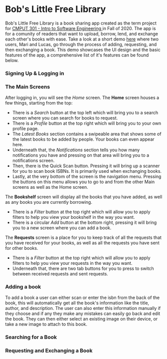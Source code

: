 # Bob's Little Free Library 

Bob's Little Free Library is a book sharing app created as the term project for [CMPUT 301 - Intro to Software Engineering ](https://www.ualberta.ca/computing-science/undergraduate-studies/course-directory/courses/introduction-to-software-engineering.html) in Fall of 2020. The app is for a comunity of readers that want to upload, borrow, lend, and exchange each other's books with ease. Take a look at a short demo [here](https://drive.google.com/file/d/1G78mErhBzyJEwKd62OLz0UABxwjl0JgC/view?usp=sharing) where two users, Mari and Lucas, go through the process of adding, requesting, and then exchanging a book. This demo showcases the UI design and the basic features of the app, a comprehensive list of it's features can be found below.

### Signing Up & Logging in

### The Main Screens
After logging in, you will see the *Home* screen. The **Home** screen houses a few things, starting from the top:
+ There is a *Search* button at the top left which will bring you to a search screen where you can search for books to request.
+ There is a *Profile* button at the top right which will bring you to your own profile page.
+ The *Latest Books* section contains a swipeable area that shows some of the latest books to be added by people. Your books can even appear here.
+ Underneath that, the *Notifications* section tells you how many notifications you have and pressing on that area will bring you to a notifications screen.
+ Then, there is the Quick Scan button. Pressing it will bring up a scanner for you to scan book ISBNs. It is primarily used when exchanging books.
+ Lastly, at the very bottom of the screen is the navigation menu. Pressing the buttons on this menu allows you to go to and from the other Main screens as well as the Home screen.

The **Bookshelf** screen will display all the books that you have added, as well as any books you are currently borrowing.
+ There is a *Filter* button at the top right which will allow you to apply filters to help you view your bookshelf in the way you want.
+ There is a circular *Add* button at the bottom right, pressing it will bring you to a new screen where you can add a book.

The **Requests** screen is a place for you to keep track of all the requests that you have received for your books, as well as all the requests you have sent for other books.
+ There is a *Filter* button at the top right which will allow you to apply filters to help you view your requests in the way you want.
+ Underneath that, there are two tab buttons for you to press to switch between received requests and sent requests.

### Adding a book
To add a book a user can either scan or enter the isbn from the back of the book, this will automatically get all the book's information like the title, author, and description. The user can also enter this information manually if they choose and if any they make any mistakes can easily go back and edit the book. They can then either select an existing image on their device, or take a new image to attach to this book. 

### Searching for a Book

### Requesting and Exchanging a Book


